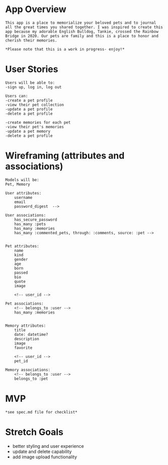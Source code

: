 # App Overview
    This app is a place to memorialize your beloved pets and to journal all the great times you shared together. I was inspired to create this app because my adorable English Bulldog, Tankie, crossed the Rainbow Bridge in 2020. Our pets are family and this is a place to honor and cherish their memories.

    *Please note that this is a work in progress- enjoy!*

# User Stories
    Users will be able to:
    -sign up, log in, log out

    Users can:
    -create a pet profile
    -view their pet collection
    -update a pet profile
    -delete a pet profile 

    -create memories for each pet
    -view their pet's memories
    -update a pet memory
    -delete a pet profile 

# Wireframing (attributes and associations)
    Models will be:
    Pet, Memory

    User attributes:
        username
        email
        password_digest  -->

    User associations:
        has_secure_password
        has_many :pets
        has_many :memories
        has_many :commented_pets, through: :comments, source: :pet -->


    Pet attributes:
        name
        kind
        gender
        age
        born
        passed
        bio 
        quote
        image

        <!-- user_id -->

    Pet associations:
        <!-- belongs_to :user -->
        has_many :memories


    Memory attributes:
        title
        date: datetime?
        description
        image
        favorite
        
        <!-- user_id -->
        pet_id 

    Memory associations:
        <!-- belongs_to :user -->
        belongs_to :pet

# MVP
    *see spec.md file for checklist*

# Stretch Goals

* better styling and user experience
* update and delete capability
* add image upload functionality
